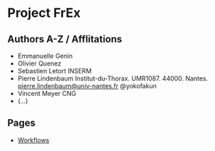 # Project FrEx

## Authors A-Z / Afflitations

* Emmanuelle Genin
* Olivier Quenez
* Sebastien Letort INSERM
* Pierre Lindenbaum  Institut-du-Thorax. UMR1087. 44000. Nantes. pierre.lindenbaum@univ-nantes.fr @yokofakun
* Vincent Meyer CNG
* (...)


## Pages

* [Workflows](workflows.md)
